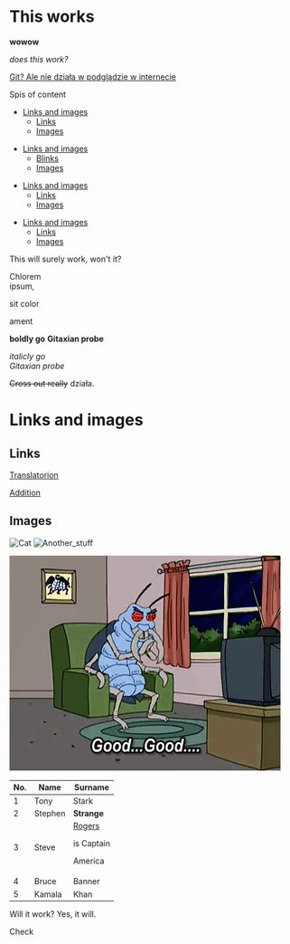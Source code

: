 <!-- Example of title -->
<!-- Stare dzieje -->
<!-- This is a file that was created during first classes on Markdown. Think of it as a very rough sketchbook. -->
This works<!-- omit in toc -->
===
<b>wowow</b> <p>
<i>does this work?</i> <p>
<u>Git? Ale nie działa w podglądzie w internecie</u>

<!-- Here comes the table of content -->
Spis of content  
- [Links and images](#links-and-images)
  - [Links](#links)
  - [Images](#images)

<p>

- [Links and images](#links-and-images)
  - [Blinks](#links)
  - [Images](#images)


<p>


- [Links and images](#links-and-images)
  - [Links](#links)
  - [Images](#images)
<p>

- [Links and images](#links-and-images)
  - [Links](#links)
  - [Images](#images)


<!-- Example of paragraph of text with line break -->
This will surely work, won't it?
<!-- Example of another paragraph -->
Chlorem  
ipsum,

sit color <p> ament
<!-- Example of bold -->
**boldly go**
__Gitaxian probe__

<!-- Example of italic  -->
*italicly go*  
_Gitaxian probe_

<!-- Example of strikethrough -->
~~Cross out really~~ działa.
<!-- Example of headers -->
# Links and images

## Links
<!-- Example of external link -->
[Translatorion](https://translatorion.com/)  


<!-- Example of link to another file -->
[Addition](README.md)
<!-- Example of an image -->
## Images
![Cat](./Images/6cf.jpg)
![Another_stuff](https://upload.wikimedia.org/wikipedia/commons/thumb/7/71/Calico_tabby_cat_-_Savannah.jpg/1200px-Calico_tabby_cat_-_Savannah.jpg "Nice")
<!-- Example of an image with hover text -->
![Very interesting](./Images/50025.gif "Good")
<!-- Example of equation or inline code -->

<!-- Example of a block of code -->

<!-- Example of code highlighting -->

<!-- Example of quote -->

<!-- Example of bullet list -->

<!-- Example of numbered list -->

<!-- Example of table -->
| No. | Name    | Surname                              |
| --- | ------- | ------------------------------------ |
| 1   | Tony    | Stark                                |
| 2   | Stephen | **Strange**                          |
| 3   | Steve   | <u>Rogers</u><p>is Captain<p>America |
| 4   | Bruce   | Banner                               |
| 5   | Kamala  | Khan                                 |

Will it work? Yes, it will.
<!-- Paragraph after table -->




[](Images/IMG_20200401_210429.jpg)


Check
